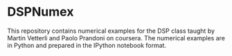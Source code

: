 DSPNumex
========

This repository contains numerical examples for the DSP class taught by Martin Vetterli and Paolo Prandoni on coursera. The numerical examples are in Python and prepared in the IPython notebook format.
